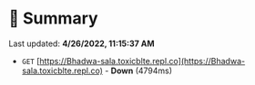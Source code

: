 # 📖 Summary
Last updated: **4/26/2022, 11:15:37 AM**

- `GET` [https://Bhadwa-sala.toxicblte.repl.co](https://Bhadwa-sala.toxicblte.repl.co) - **Down** (4794ms)
